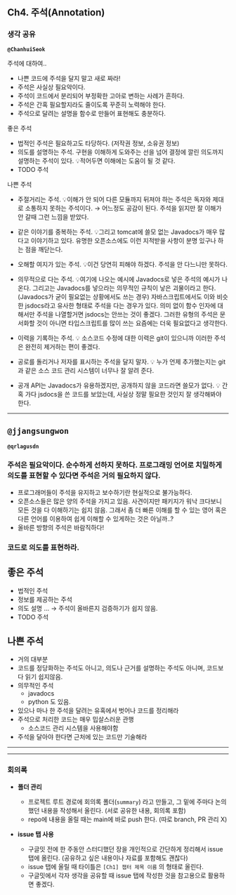 ## **Ch4. 주석(Annotation)**

### **생각 공유**

**`@ChanhuiSeok`**

주석에 대하여..

- 나쁜 코드에 주석을 달지 말고 새로 짜라!
- 주석은 사실상 필요악이다.
- 주석이 코드에서 분리되어 부정확한 고아로 변하는 사례가 흔하다.
- 주석은 간혹 필요할지라도 줄이도록 꾸준히 노력해야 한다.
- 주석으로 달려는 설명을 함수로 만들어 표현해도 충분하다.

좋은 주석

- 법적인 주석은 필요하고도 타당하다. (저작권 정보, 소유권 정보)
- 의도를 설명하는 주석. 구현을 이해하게 도와주는 선을 넘어 결정에 깔린 의도까지 설명하는 주석이 있다. 💡적어두면 이해에는 도움이 될 것 같다.
- TODO 주석

나쁜 주석

- 주절거리는 주석. 💡이해가 안 되어 다른 모듈까지 뒤져야 하는 주석은 독자와 제대로 소통하지 못하는 주석이다. → 어느정도 공감이 된다. 주석을 읽지만 잘 이해가 안 갈때 그런 느낌을 받았다.

- 같은 이야기를 중복하는 주석. 💡그리고 tomcat에 쓸모 없는 Javadocs가 매우 많다고 이야기하고 있다. 유명한 오픈소스에도 이런 지적받을 사항이 분명 있구나 하는 점을 깨닫는다.

- 오해할 여지가 있는 주석. 💡이건 당연히 피해야 하겠다. 주석을 안 다느니만 못하다.

- 의무적으로 다는 주석. 💡여기에 나오는 예시에 Javadocs로 넣은 주석의 예시가 나온다. 그리고는 Javadocs를 넣으라는 의무적인 규칙이 낳은 괴물이라고 한다.(Javadocs가 굳이 필요없는 상황에서도 쓰는 경우)
자바스크립트에서도 이와 비슷한 jsdocs라고 유사한 형태로 주석을 다는 경우가 있다. 의미 없이 함수 인자에 대해서만 주석을 나열할거면 jsdocs는 안쓰는 것이 좋겠다. 그러한 유형의 주석은 문서화할 것이 아니면 타입스크립트를 많이 쓰는 요즘에는 더욱 필요없다고 생각한다.

- 이력을 기록하는 주석. 💡 소스코드 수정에 대한 이력은 git이 있으니까 이러한 주석은 완전히 제거하는 편이 좋겠다.

- 공로를 돌리거나 저자를 표시하는 주석을 달지 말자. 💡 누가 언제 추가했는지는 git과 같은 소스 코드 관리 시스템이 너무나 잘 알려 준다.

- 공개 API는 Javadocs가 유용하겠지만, 공개하지 않을 코드라면 쓸모가 없다. 💡 간혹 가다 jsdocs을 쓴 코드를 보았는데, 사실상 정말 필요한 것인지 잘 생각해봐야 한다.

---

**`@jjangsungwon`** 
---

**`@qrlagusdn`** 
### 주석은 필요악이다. 순수하게 선하지 못하다. 프로그래밍 언어로 치밀하게 의도를 표현할 수 있다면 주석은 거의 필요하지 않다.
- 프로그래머들이 주석을 유지하고 보수하기란 현실적으로 불가능하다.
- 오픈소스들은 많은 양의 주석을 가지고 있음. 사견이지만 패키지가 워낙 크다보니 모든 것을 다 이해하기는 쉽지 않음. 그래서 좀 더 빠른 이해를 할 수 있는 영어 혹은 다른 언어를 이용하여 쉽게 이해할 수 있게하는 것은 아닐까..? 
- 올바른 방향의 주석은 바람직하다! 

### 코드로 의도를 표현하라.

## 좋은 주석

- 법적인 주석
- 정보를 제공하는 주석
- 의도 설명 …
→ 주석이 올바른지 검증하기가  쉽지 않음.
- TODO 주석

## 나쁜 주석
- 거의 대부분
- 코드를 정당화하는 주석도 아니고, 의도나 근거를 설명하는 주석도 아니며, 코드보다 읽기 쉽지않음.
- 의무적인 주석
    - javadocs
    - python 도 있음.
- 있으나 마나 한 주석을 달려는 유혹에서 벗어나 코드를 정리해라
- 주석으로 처리한 코드는 매우 밉살스러운 관행
    - 소스코드 관리 시스템을 사용해야함
- 주석을 달아야 한다면 근처에 있는 코드만 기술해라
---

---

### **회의록**

- **폴더 관리**
  - 프로젝트 루트 경로에 회의록 폴더(`summary`) 라고 만들고, 그 밑에 주마다 논의했던 내용을 작성해서 올린다. (서로 공유한 내용, 회의록 포함)
  - repo에 내용을 올릴 때는 main에 바로 push 한다. (따로 branch, PR 관리 X)

- **issue 탭 사용**
  - 구글밋 전에 한 주동안 스터디했던 장을 개인적으로 간단하게 정리해서 issue 탭에 올린다. (공유하고 싶은 내용이나 자료를 포함해도 괜찮다)
  - issue 탭에 올릴 때 타이틀은 `[Ch1] 챕터 제목 이름` 의 형태로 올린다.
  - 구글밋에서 각자 생각을 공유할 때 issue 탭에 작성한 것을 참고용으로 활용하면 좋겠다.

